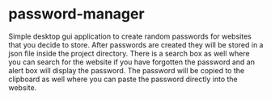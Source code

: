 # password-manager

Simple desktop gui application to create random passwords for websites that you decide to store. After passwords are created they will be stored in a json file inside the project directory. There is a search box as well where you can search for the website if you have forgotten the password and an alert box will display the password. The password will be copied to the clipboard as well where you can paste the password directly into the website.
